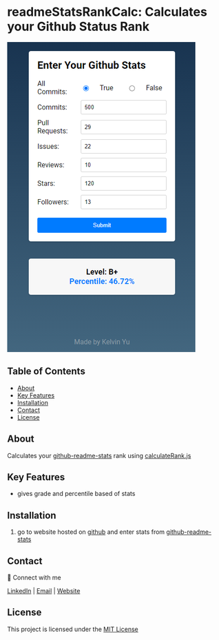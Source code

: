# readmeStatsRankCalc: Calculates your Github Status Rank

![pic logo](https://github.com/kelvin-u/readmeStatsRankCalculator/blob/main/githubstats.png?raw=true)

## Table of Contents

- [About](#about)
- [Key Features](#key-features)
- [Installation](#installation)
- [Contact](#contact)
- [License](#license)

## About

Calculates your [github-readme-stats](https://github.com/anuraghazra/github-readme-stats) rank using [calculateRank.js](https://github.com/anuraghazra/github-readme-stats/blob/master/src/calculateRank.js)

## Key Features

- gives grade and percentile based of stats

## Installation

1. go to website hosted on [github](https://kelvin-u.github.io/readmeStatsRankCalculator/) and enter stats from [github-readme-stats](https://github.com/anuraghazra/github-readme-stats)

## Contact

:wave: Connect with me

[LinkedIn](https://www.linkedin.com/in/kelvin-u/) | [Email](mailto:yukaiwenn@gmail.com) | [Website](https://kelvinu.ca/)

## License

This project is licensed under the [MIT License](LICENSE)
